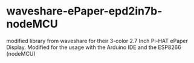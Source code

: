 # waveshare-ePaper-epd2in7b-nodeMCU
modified library from waveshare for their 3-color 2.7 Inch Pi-HAT ePaper Display. Modified for the usage with the Arduino IDE and the ESP8266 (nodeMCU)
